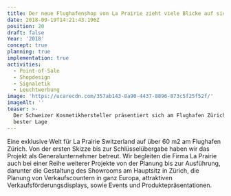 ```yaml
---
title: Der neue Flughafenshop von La Prairie zieht viele Blicke auf sich
date: 2018-09-19T14:21:43.196Z
position: 20
draft: false
Year: '2018'
concept: true
planning: true
implementation: true
activities:
  - Point-of-Sale
  - Shopdesign
  - Signaletik
  - Leuchtwerbung
image: 'https://ucarecdn.com/357ab143-8a90-4437-8896-873c5f25f52f/'
imageAlt: ''
teaser: >-
  Der Schweizer Kosmetikhersteller präsentiert sich am Flughafen Zürich an
  bester Lage
---
```

Eine exklusive Welt für La Prairie Switzerland auf über 60 m2 am Flughafen Zürich. Von der ersten Skizze bis zur Schlüsselübergabe haben wir das Projekt als Generalunternehmer betreut. Wir begleiten die Firma La Prairie auch bei einer Reihe weiterer Projekte von der Planung bis zur Ausführung, darunter die Gestaltung des Showrooms am Hauptsitz in Zürich, die Planung von Verkaufscountern in ganz Europa, attraktiven Verkaufsförderungsdisplays, sowie Events und Produktepräsentationen.
